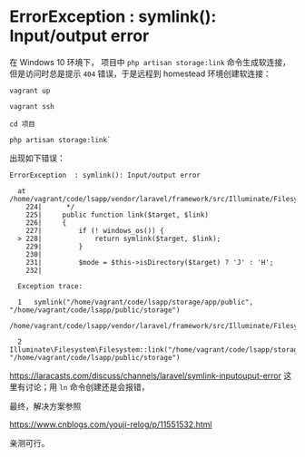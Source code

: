 # ErrorException  : symlink(): Input/output error

在 Windows 10 环境下， 项目中 `php artisan storage:link` 命令生成软连接，但是访问时总是提示 `404` 错误，于是远程到 homestead 环境创建软连接：

```
vagrant up

vagrant ssh

cd 项目

php artisan storage:link`
```

出现如下错误：

```
ErrorException  : symlink(): Input/output error

  at /home/vagrant/code/lsapp/vendor/laravel/framework/src/Illuminate/Filesystem/Filesystem.php:228
    224|      */
    225|     public function link($target, $link)
    226|     {
    227|         if (! windows_os()) {
  > 228|             return symlink($target, $link);
    229|         }
    230|
    231|         $mode = $this->isDirectory($target) ? 'J' : 'H';
    232|

  Exception trace:

  1   symlink("/home/vagrant/code/lsapp/storage/app/public", "/home/vagrant/code/lsapp/public/storage")
      /home/vagrant/code/lsapp/vendor/laravel/framework/src/Illuminate/Filesystem/Filesystem.php:228

  2   Illuminate\Filesystem\Filesystem::link("/home/vagrant/code/lsapp/storage/app/public", "/home/vagrant/code/lsapp/public/storage")
```

https://laracasts.com/discuss/channels/laravel/symlink-inputouput-error 这里有讨论；用 `ln` 命令创建还是会报错，

最终，解决方案参照  

https://www.cnblogs.com/youji-relog/p/11551532.html  

亲测可行。